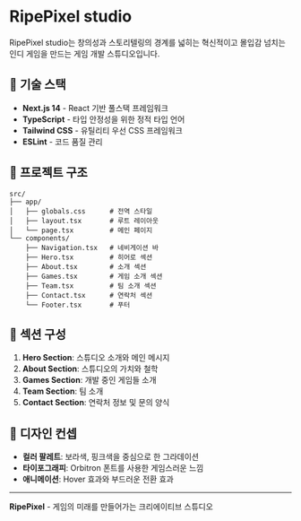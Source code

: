 # RipePixel studio

RipePixel studio는 창의성과 스토리텔링의 경계를 넓히는 혁신적이고 몰입감 넘치는 인디 게임을 만드는 게임 개발 스튜디오입니다.

## 🚀 기술 스택

- **Next.js 14** - React 기반 풀스택 프레임워크
- **TypeScript** - 타입 안정성을 위한 정적 타입 언어
- **Tailwind CSS** - 유틸리티 우선 CSS 프레임워크
- **ESLint** - 코드 품질 관리

## 📁 프로젝트 구조

```
src/
├── app/
│   ├── globals.css      # 전역 스타일
│   ├── layout.tsx       # 루트 레이아웃
│   └── page.tsx         # 메인 페이지
└── components/
    ├── Navigation.tsx   # 네비게이션 바
    ├── Hero.tsx         # 히어로 섹션
    ├── About.tsx        # 소개 섹션
    ├── Games.tsx        # 게임 소개 섹션
    ├── Team.tsx         # 팀 소개 섹션
    ├── Contact.tsx      # 연락처 섹션
    └── Footer.tsx       # 푸터
```

## 📱 섹션 구성

1. **Hero Section**: 스튜디오 소개와 메인 메시지
2. **About Section**: 스튜디오의 가치와 철학
3. **Games Section**: 개발 중인 게임들 소개
4. **Team Section**: 팀 소개
5. **Contact Section**: 연락처 정보 및 문의 양식

## 🎨 디자인 컨셉

- **컬러 팔레트**: 보라색, 핑크색을 중심으로 한 그라데이션
- **타이포그래피**: Orbitron 폰트를 사용한 게임스러운 느낌
- **애니메이션**: Hover 효과와 부드러운 전환 효과

---

**RipePixel** - 게임의 미래를 만들어가는 크리에이티브 스튜디오
